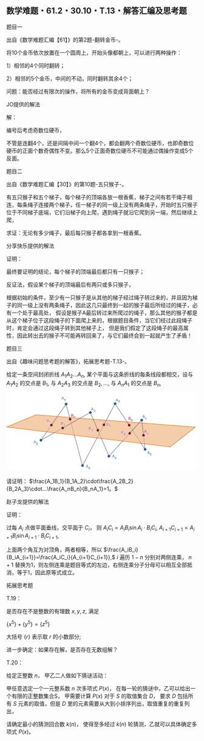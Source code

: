 ## 数学难题・61.2・30.10・T.13・解答汇编及思考题

题目一

出自《数学难题汇编【61】》的第2题-翻转金币-。

将10个金币依次放置在一个圆周上，开始头像都朝上，可以进行两种操作：

1）相邻的4个同时翻转；

2）相邻的5个金币，中间的不动，同时翻转其余4个；

问题：能否经过有限次的操作，将所有的金币变成背面朝上？

JO提供的解法

解：

编号后考虑奇数位硬币，

不管是连翻4个，还是间隔中间一个翻4个，都会翻两个奇数位硬币，也即奇数位硬币的正面个数奇偶性不变。那么5个正面奇数位硬币不可能通过偶操作变成5个反面。

题目二

出自《数学难题汇编【30】》的第10题-五只猴子-。

有五只猴子和五个梯子，每个梯子的顶端各放一根香蕉，梯子之间有若干绳子相连，每条绳子连接两个梯子，任一梯子的同一级上没有两条绳子，开始时五只猴子位于不同梯子底端，它们沿梯子向上爬，遇到绳子就沿它爬到另一端，然后继续上爬，

求证：无论有多少绳子，最后每只猴子都各拿到一根香蕉。

分享快乐提供的解法

证明：

最终要证明的结论，每个梯子的顶端最后都只有一只猴子；

反证法，假设某个梯子的顶端最后有两只或多只猴子，

根据初始的条件，至少有一只猴子是从其他的梯子经过绳子转过来的，并且因为梯子的同一级上没有两条绳子，因此这几只最终到一起的猴子最后所经过的绳子，必有一个处于最高处，
假设是猴子A最后转过来所爬过的绳子，那么其他的猴子都是从这个梯子位于这段绳子的下面爬上来的，根据题目条件，当它们经过此段绳子时，肯定会通过这段绳子转到其他梯子上，
但是我们假定了这段绳子的最高属性，因此转出去的猴子不可能再转回来了，与它们最终会到一起就产生了矛盾！

题目三

出自《趣味问题思考题的解答》，拓展思考题-T.13-。

给定一条空间封闭折线 $A_1A_2...A_n,$ 某个平面与这条折线的每条线段都相交，设与 $A_1A_2$ 的交点是 $B_1,$ 与 $A_2A_3$ 的交点是 $B_2,...,$ 与 $A_nA_1$ 的交点是 $B_n,$

![图](/pics/p72-7.png)

请证明： $\frac{A_1B_1}{B_1A_2}\cdot\frac{A_2B_2}{B_2A_3}\cdot...\frac{A_nB_n}{B_nA_1}=1。$

赵子龙提供的解法

证明：

过每 $A_i$ 点做平面垂线，交平面于 $C_i，$ 则 $A_iC_i=A_iB_i\sin A_i\cdot B_iC_i,$ $A_{i+1}C_{i+1}=A_{i+1}B_i\sin A_{i+1}\cdot B_iC_{i+1},$ 

上面两个角互为对顶角，两者相等，所以 $\frac{A_iB_i}{B_iA_{i+1}}=\frac{A_iC_i}{A_{i+1}C_{i+1}},$ $i$ 遍历 $1-n$ 分别对两侧连乘， $n+1$ 替换为1，则左侧连乘是题目等式的左边，右侧连乘分子分母可以相互全部抵消，等于1，因此原等式成立。

拓展思考题

T.19：

是否存在不是整数的有理数 $x,y,z,$ 满足

$\{x^5\}+\{y^5\}=\{z^5\}$

大括号 $\{r\}$ 表示取 $r$ 的小数部分;

进一步确定：如果存在解，是否存在无数组解？


T.20：

给定正整数 $n，$ 甲乙二人做如下猜谜活动：

甲任意选定一个一元整系数 $n$ 次多项式 $P(x)，$ 在每一轮的猜谜中，乙可以给出一个有限的正整数集合S，
甲需要计算 $P(x)$ 对于 $S$ 的取值集合 $D，$ 要求 $D$ 包括所有 $S$ 元素的取值，但是 $D$ 里的元素需要从大到小排序列出，取值重复的重复列出，

请确定最小的猜测回合数 $k(n)，$ 使得至多经过 $k(n)$ 轮猜测，乙就可以具体确定多项式 $P(x)。$ 

